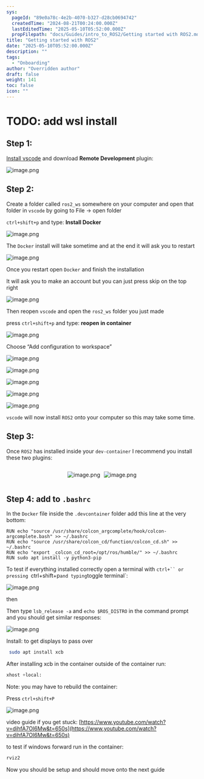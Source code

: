 ```yaml
---
sys:
  pageId: "89e0a78c-4e2b-4070-b327-d28cb0694742"
  createdTime: "2024-08-21T00:24:00.000Z"
  lastEditedTime: "2025-05-10T05:52:00.000Z"
  propFilepath: "docs/Guides/intro_to_ROS2/Getting started with ROS2.md"
title: "Getting started with ROS2"
date: "2025-05-10T05:52:00.000Z"
description: ""
tags:
  - "Onboarding"
author: "Overridden author"
draft: false
weight: 141
toc: false
icon: ""
---
```


# TODO: add wsl install

## Step 1:

[Install vscode](https://code.visualstudio.com/download) and download **Remote Development** plugin:

![image.png](https://prod-files-secure.s3.us-west-2.amazonaws.com/d518164a-d88e-44d1-a4ee-3adb3bd8bce0/efb52993-1881-4a40-b95e-6f020334f022/image.png?X-Amz-Algorithm=AWS4-HMAC-SHA256&X-Amz-Content-Sha256=UNSIGNED-PAYLOAD&X-Amz-Credential=ASIAZI2LB4665D3IBTTZ%2F20250530%2Fus-west-2%2Fs3%2Faws4_request&X-Amz-Date=20250530T033620Z&X-Amz-Expires=3600&X-Amz-Security-Token=IQoJb3JpZ2luX2VjENP%2F%2F%2F%2F%2F%2F%2F%2F%2F%2FwEaCXVzLXdlc3QtMiJHMEUCIQD8Rw8vB%2Bugcrv4vkeSYokEYlqLaiPNEiQrJ76ryLmFYgIgHSPt6ieIVyeYGa7cnp%2FtjCyaE6Htm%2Fit7XQnEI3eFDkqiAQInP%2F%2F%2F%2F%2F%2F%2F%2F%2F%2FARAAGgw2Mzc0MjMxODM4MDUiDMNlD7l53AC%2Fiyfb9ircA9Q9LFywDLKxQvXvQXUh%2F8IeXeNrzwfoHbz8lqG9hTQPxNifb9bJ6RUc%2FqaYfEBUCwbG%2BPgMgjT5kfD76SZ7MsejQgHaGIu38Css84yscDcrg4g4vZsJbCoynPiW0T7ndlLAkb0oK8%2BI9QjnCeqNP5Sdl03hFzRI1%2BZM21r%2Bo9vm6bhXg4AcnCxEx%2FAGoFuNkiAtgpENL5lN1VIqzDkD2dncZFhfaRT%2BjRhAt3CLeswg7p%2F2QVAHbo6vsv87ceqkQOqs0ZRjvdssJvc0d30NOXHMglIIqjinyLMhBP48rOnO0UdxR3TdLgvM%2F5MBKMlf5Bd1ffvT%2B8n%2BcCxbr%2BafTimHl9ngZtReSuWwfeCqJG4cKZ95uCgRFURmbI3jBqibnXiatmIQmMwSyp6jTAlMHWWV898E6KUC4XTZt%2BHM8iWGbRYyspJi07HEQZLKITREjiuLib%2FDAymFOo9A0CuBv2F0vozg5MSK6BgSRPKrZqTHxunHfAY3A0fO4iYg2Z58GJRU704o3E5Q7kQm6OjPlpgH%2BNM2ab%2FKUt9CiuKE0fFmWr%2FORpHMmmJTAlW0BD50lYmfDvH%2BpRB3VtiQZSSnECQCCGlP6SxvSlE%2BGAQKjdSp0FqwONU5zDxt4woNMPav5MEGOqUBO8K7rl6gq6qdXsWwzuQ5BxP5FwpPs%2BB9Hp8Az7EF%2ByEs0SaSxke5DrkHPg1sZtH0DARuZJpeL8evFNDgvU0MGrP9U%2BGOclb2U2p7oi5u6juZzgZbpOLmDjGudDFQcQ%2BqB4ySvbcaZwL8S97st3ab22Ul5DbDzjfi8V5SHyC%2FXHdXQfaKlUQmHLBLbYqCBD39MzCg%2Fmrfrf8Ih%2FpFaIIkWxVv1ZXb&X-Amz-Signature=2f2d34efd93c52ffc05c916b19880d1e507ce3033ff70868d9f14e3f4ef0d666&X-Amz-SignedHeaders=host&x-id=GetObject)

## Step 2:

Create a folder called `ros2_ws` somewhere on your computer and open that folder in `vscode` by going to File → open folder 

`ctrl+shift+p` and type: **Install Docker**

![image.png](https://prod-files-secure.s3.us-west-2.amazonaws.com/d518164a-d88e-44d1-a4ee-3adb3bd8bce0/2269dc0e-1cd5-47ff-bceb-c04ad9b2eab0/image.png?X-Amz-Algorithm=AWS4-HMAC-SHA256&X-Amz-Content-Sha256=UNSIGNED-PAYLOAD&X-Amz-Credential=ASIAZI2LB4665D3IBTTZ%2F20250530%2Fus-west-2%2Fs3%2Faws4_request&X-Amz-Date=20250530T033620Z&X-Amz-Expires=3600&X-Amz-Security-Token=IQoJb3JpZ2luX2VjENP%2F%2F%2F%2F%2F%2F%2F%2F%2F%2FwEaCXVzLXdlc3QtMiJHMEUCIQD8Rw8vB%2Bugcrv4vkeSYokEYlqLaiPNEiQrJ76ryLmFYgIgHSPt6ieIVyeYGa7cnp%2FtjCyaE6Htm%2Fit7XQnEI3eFDkqiAQInP%2F%2F%2F%2F%2F%2F%2F%2F%2F%2FARAAGgw2Mzc0MjMxODM4MDUiDMNlD7l53AC%2Fiyfb9ircA9Q9LFywDLKxQvXvQXUh%2F8IeXeNrzwfoHbz8lqG9hTQPxNifb9bJ6RUc%2FqaYfEBUCwbG%2BPgMgjT5kfD76SZ7MsejQgHaGIu38Css84yscDcrg4g4vZsJbCoynPiW0T7ndlLAkb0oK8%2BI9QjnCeqNP5Sdl03hFzRI1%2BZM21r%2Bo9vm6bhXg4AcnCxEx%2FAGoFuNkiAtgpENL5lN1VIqzDkD2dncZFhfaRT%2BjRhAt3CLeswg7p%2F2QVAHbo6vsv87ceqkQOqs0ZRjvdssJvc0d30NOXHMglIIqjinyLMhBP48rOnO0UdxR3TdLgvM%2F5MBKMlf5Bd1ffvT%2B8n%2BcCxbr%2BafTimHl9ngZtReSuWwfeCqJG4cKZ95uCgRFURmbI3jBqibnXiatmIQmMwSyp6jTAlMHWWV898E6KUC4XTZt%2BHM8iWGbRYyspJi07HEQZLKITREjiuLib%2FDAymFOo9A0CuBv2F0vozg5MSK6BgSRPKrZqTHxunHfAY3A0fO4iYg2Z58GJRU704o3E5Q7kQm6OjPlpgH%2BNM2ab%2FKUt9CiuKE0fFmWr%2FORpHMmmJTAlW0BD50lYmfDvH%2BpRB3VtiQZSSnECQCCGlP6SxvSlE%2BGAQKjdSp0FqwONU5zDxt4woNMPav5MEGOqUBO8K7rl6gq6qdXsWwzuQ5BxP5FwpPs%2BB9Hp8Az7EF%2ByEs0SaSxke5DrkHPg1sZtH0DARuZJpeL8evFNDgvU0MGrP9U%2BGOclb2U2p7oi5u6juZzgZbpOLmDjGudDFQcQ%2BqB4ySvbcaZwL8S97st3ab22Ul5DbDzjfi8V5SHyC%2FXHdXQfaKlUQmHLBLbYqCBD39MzCg%2Fmrfrf8Ih%2FpFaIIkWxVv1ZXb&X-Amz-Signature=3b363195e66fbcfe33be710b1492783e191cc7e04a2ab1642cc434ecdaef7be2&X-Amz-SignedHeaders=host&x-id=GetObject)

The `Docker` install will take sometime and at the end it will ask you to restart

![image.png](https://prod-files-secure.s3.us-west-2.amazonaws.com/d518164a-d88e-44d1-a4ee-3adb3bd8bce0/ed233f78-be33-4b1f-b89c-9c346c0e961e/image.png?X-Amz-Algorithm=AWS4-HMAC-SHA256&X-Amz-Content-Sha256=UNSIGNED-PAYLOAD&X-Amz-Credential=ASIAZI2LB4665D3IBTTZ%2F20250530%2Fus-west-2%2Fs3%2Faws4_request&X-Amz-Date=20250530T033620Z&X-Amz-Expires=3600&X-Amz-Security-Token=IQoJb3JpZ2luX2VjENP%2F%2F%2F%2F%2F%2F%2F%2F%2F%2FwEaCXVzLXdlc3QtMiJHMEUCIQD8Rw8vB%2Bugcrv4vkeSYokEYlqLaiPNEiQrJ76ryLmFYgIgHSPt6ieIVyeYGa7cnp%2FtjCyaE6Htm%2Fit7XQnEI3eFDkqiAQInP%2F%2F%2F%2F%2F%2F%2F%2F%2F%2FARAAGgw2Mzc0MjMxODM4MDUiDMNlD7l53AC%2Fiyfb9ircA9Q9LFywDLKxQvXvQXUh%2F8IeXeNrzwfoHbz8lqG9hTQPxNifb9bJ6RUc%2FqaYfEBUCwbG%2BPgMgjT5kfD76SZ7MsejQgHaGIu38Css84yscDcrg4g4vZsJbCoynPiW0T7ndlLAkb0oK8%2BI9QjnCeqNP5Sdl03hFzRI1%2BZM21r%2Bo9vm6bhXg4AcnCxEx%2FAGoFuNkiAtgpENL5lN1VIqzDkD2dncZFhfaRT%2BjRhAt3CLeswg7p%2F2QVAHbo6vsv87ceqkQOqs0ZRjvdssJvc0d30NOXHMglIIqjinyLMhBP48rOnO0UdxR3TdLgvM%2F5MBKMlf5Bd1ffvT%2B8n%2BcCxbr%2BafTimHl9ngZtReSuWwfeCqJG4cKZ95uCgRFURmbI3jBqibnXiatmIQmMwSyp6jTAlMHWWV898E6KUC4XTZt%2BHM8iWGbRYyspJi07HEQZLKITREjiuLib%2FDAymFOo9A0CuBv2F0vozg5MSK6BgSRPKrZqTHxunHfAY3A0fO4iYg2Z58GJRU704o3E5Q7kQm6OjPlpgH%2BNM2ab%2FKUt9CiuKE0fFmWr%2FORpHMmmJTAlW0BD50lYmfDvH%2BpRB3VtiQZSSnECQCCGlP6SxvSlE%2BGAQKjdSp0FqwONU5zDxt4woNMPav5MEGOqUBO8K7rl6gq6qdXsWwzuQ5BxP5FwpPs%2BB9Hp8Az7EF%2ByEs0SaSxke5DrkHPg1sZtH0DARuZJpeL8evFNDgvU0MGrP9U%2BGOclb2U2p7oi5u6juZzgZbpOLmDjGudDFQcQ%2BqB4ySvbcaZwL8S97st3ab22Ul5DbDzjfi8V5SHyC%2FXHdXQfaKlUQmHLBLbYqCBD39MzCg%2Fmrfrf8Ih%2FpFaIIkWxVv1ZXb&X-Amz-Signature=abaf2afa24ae2aaf35895ffe19e2c72af09131f5dad7429e7b675924d212f79e&X-Amz-SignedHeaders=host&x-id=GetObject)

Once you restart open `Docker` and finish the installation

It will ask you to make an account but you can just press skip on the top right

![image.png](https://prod-files-secure.s3.us-west-2.amazonaws.com/d518164a-d88e-44d1-a4ee-3adb3bd8bce0/21010ad9-1659-4fd9-9f59-9932a09b2a3d/image.png?X-Amz-Algorithm=AWS4-HMAC-SHA256&X-Amz-Content-Sha256=UNSIGNED-PAYLOAD&X-Amz-Credential=ASIAZI2LB4665D3IBTTZ%2F20250530%2Fus-west-2%2Fs3%2Faws4_request&X-Amz-Date=20250530T033620Z&X-Amz-Expires=3600&X-Amz-Security-Token=IQoJb3JpZ2luX2VjENP%2F%2F%2F%2F%2F%2F%2F%2F%2F%2FwEaCXVzLXdlc3QtMiJHMEUCIQD8Rw8vB%2Bugcrv4vkeSYokEYlqLaiPNEiQrJ76ryLmFYgIgHSPt6ieIVyeYGa7cnp%2FtjCyaE6Htm%2Fit7XQnEI3eFDkqiAQInP%2F%2F%2F%2F%2F%2F%2F%2F%2F%2FARAAGgw2Mzc0MjMxODM4MDUiDMNlD7l53AC%2Fiyfb9ircA9Q9LFywDLKxQvXvQXUh%2F8IeXeNrzwfoHbz8lqG9hTQPxNifb9bJ6RUc%2FqaYfEBUCwbG%2BPgMgjT5kfD76SZ7MsejQgHaGIu38Css84yscDcrg4g4vZsJbCoynPiW0T7ndlLAkb0oK8%2BI9QjnCeqNP5Sdl03hFzRI1%2BZM21r%2Bo9vm6bhXg4AcnCxEx%2FAGoFuNkiAtgpENL5lN1VIqzDkD2dncZFhfaRT%2BjRhAt3CLeswg7p%2F2QVAHbo6vsv87ceqkQOqs0ZRjvdssJvc0d30NOXHMglIIqjinyLMhBP48rOnO0UdxR3TdLgvM%2F5MBKMlf5Bd1ffvT%2B8n%2BcCxbr%2BafTimHl9ngZtReSuWwfeCqJG4cKZ95uCgRFURmbI3jBqibnXiatmIQmMwSyp6jTAlMHWWV898E6KUC4XTZt%2BHM8iWGbRYyspJi07HEQZLKITREjiuLib%2FDAymFOo9A0CuBv2F0vozg5MSK6BgSRPKrZqTHxunHfAY3A0fO4iYg2Z58GJRU704o3E5Q7kQm6OjPlpgH%2BNM2ab%2FKUt9CiuKE0fFmWr%2FORpHMmmJTAlW0BD50lYmfDvH%2BpRB3VtiQZSSnECQCCGlP6SxvSlE%2BGAQKjdSp0FqwONU5zDxt4woNMPav5MEGOqUBO8K7rl6gq6qdXsWwzuQ5BxP5FwpPs%2BB9Hp8Az7EF%2ByEs0SaSxke5DrkHPg1sZtH0DARuZJpeL8evFNDgvU0MGrP9U%2BGOclb2U2p7oi5u6juZzgZbpOLmDjGudDFQcQ%2BqB4ySvbcaZwL8S97st3ab22Ul5DbDzjfi8V5SHyC%2FXHdXQfaKlUQmHLBLbYqCBD39MzCg%2Fmrfrf8Ih%2FpFaIIkWxVv1ZXb&X-Amz-Signature=7fa228585ae6adadae69c63becfd33069b3e7b816fa74d4cf6163ffa6ad205a8&X-Amz-SignedHeaders=host&x-id=GetObject)

Then reopen `vscode` and open the `ros2_ws` folder you just made

press `ctrl+shift+p` and type: **reopen in container**

![image.png](https://prod-files-secure.s3.us-west-2.amazonaws.com/d518164a-d88e-44d1-a4ee-3adb3bd8bce0/4e93b8c2-41ad-488c-8095-c74205196118/image.png?X-Amz-Algorithm=AWS4-HMAC-SHA256&X-Amz-Content-Sha256=UNSIGNED-PAYLOAD&X-Amz-Credential=ASIAZI2LB4665D3IBTTZ%2F20250530%2Fus-west-2%2Fs3%2Faws4_request&X-Amz-Date=20250530T033620Z&X-Amz-Expires=3600&X-Amz-Security-Token=IQoJb3JpZ2luX2VjENP%2F%2F%2F%2F%2F%2F%2F%2F%2F%2FwEaCXVzLXdlc3QtMiJHMEUCIQD8Rw8vB%2Bugcrv4vkeSYokEYlqLaiPNEiQrJ76ryLmFYgIgHSPt6ieIVyeYGa7cnp%2FtjCyaE6Htm%2Fit7XQnEI3eFDkqiAQInP%2F%2F%2F%2F%2F%2F%2F%2F%2F%2FARAAGgw2Mzc0MjMxODM4MDUiDMNlD7l53AC%2Fiyfb9ircA9Q9LFywDLKxQvXvQXUh%2F8IeXeNrzwfoHbz8lqG9hTQPxNifb9bJ6RUc%2FqaYfEBUCwbG%2BPgMgjT5kfD76SZ7MsejQgHaGIu38Css84yscDcrg4g4vZsJbCoynPiW0T7ndlLAkb0oK8%2BI9QjnCeqNP5Sdl03hFzRI1%2BZM21r%2Bo9vm6bhXg4AcnCxEx%2FAGoFuNkiAtgpENL5lN1VIqzDkD2dncZFhfaRT%2BjRhAt3CLeswg7p%2F2QVAHbo6vsv87ceqkQOqs0ZRjvdssJvc0d30NOXHMglIIqjinyLMhBP48rOnO0UdxR3TdLgvM%2F5MBKMlf5Bd1ffvT%2B8n%2BcCxbr%2BafTimHl9ngZtReSuWwfeCqJG4cKZ95uCgRFURmbI3jBqibnXiatmIQmMwSyp6jTAlMHWWV898E6KUC4XTZt%2BHM8iWGbRYyspJi07HEQZLKITREjiuLib%2FDAymFOo9A0CuBv2F0vozg5MSK6BgSRPKrZqTHxunHfAY3A0fO4iYg2Z58GJRU704o3E5Q7kQm6OjPlpgH%2BNM2ab%2FKUt9CiuKE0fFmWr%2FORpHMmmJTAlW0BD50lYmfDvH%2BpRB3VtiQZSSnECQCCGlP6SxvSlE%2BGAQKjdSp0FqwONU5zDxt4woNMPav5MEGOqUBO8K7rl6gq6qdXsWwzuQ5BxP5FwpPs%2BB9Hp8Az7EF%2ByEs0SaSxke5DrkHPg1sZtH0DARuZJpeL8evFNDgvU0MGrP9U%2BGOclb2U2p7oi5u6juZzgZbpOLmDjGudDFQcQ%2BqB4ySvbcaZwL8S97st3ab22Ul5DbDzjfi8V5SHyC%2FXHdXQfaKlUQmHLBLbYqCBD39MzCg%2Fmrfrf8Ih%2FpFaIIkWxVv1ZXb&X-Amz-Signature=2dcedc4d17f8406189fe81005d2787a17d787bb65772640ad7ca3a8db41edfa1&X-Amz-SignedHeaders=host&x-id=GetObject)

Choose “Add configuration to workspace”

![image.png](https://prod-files-secure.s3.us-west-2.amazonaws.com/d518164a-d88e-44d1-a4ee-3adb3bd8bce0/9560b282-5060-4989-ba37-97e7b2c22476/image.png?X-Amz-Algorithm=AWS4-HMAC-SHA256&X-Amz-Content-Sha256=UNSIGNED-PAYLOAD&X-Amz-Credential=ASIAZI2LB4665D3IBTTZ%2F20250530%2Fus-west-2%2Fs3%2Faws4_request&X-Amz-Date=20250530T033620Z&X-Amz-Expires=3600&X-Amz-Security-Token=IQoJb3JpZ2luX2VjENP%2F%2F%2F%2F%2F%2F%2F%2F%2F%2FwEaCXVzLXdlc3QtMiJHMEUCIQD8Rw8vB%2Bugcrv4vkeSYokEYlqLaiPNEiQrJ76ryLmFYgIgHSPt6ieIVyeYGa7cnp%2FtjCyaE6Htm%2Fit7XQnEI3eFDkqiAQInP%2F%2F%2F%2F%2F%2F%2F%2F%2F%2FARAAGgw2Mzc0MjMxODM4MDUiDMNlD7l53AC%2Fiyfb9ircA9Q9LFywDLKxQvXvQXUh%2F8IeXeNrzwfoHbz8lqG9hTQPxNifb9bJ6RUc%2FqaYfEBUCwbG%2BPgMgjT5kfD76SZ7MsejQgHaGIu38Css84yscDcrg4g4vZsJbCoynPiW0T7ndlLAkb0oK8%2BI9QjnCeqNP5Sdl03hFzRI1%2BZM21r%2Bo9vm6bhXg4AcnCxEx%2FAGoFuNkiAtgpENL5lN1VIqzDkD2dncZFhfaRT%2BjRhAt3CLeswg7p%2F2QVAHbo6vsv87ceqkQOqs0ZRjvdssJvc0d30NOXHMglIIqjinyLMhBP48rOnO0UdxR3TdLgvM%2F5MBKMlf5Bd1ffvT%2B8n%2BcCxbr%2BafTimHl9ngZtReSuWwfeCqJG4cKZ95uCgRFURmbI3jBqibnXiatmIQmMwSyp6jTAlMHWWV898E6KUC4XTZt%2BHM8iWGbRYyspJi07HEQZLKITREjiuLib%2FDAymFOo9A0CuBv2F0vozg5MSK6BgSRPKrZqTHxunHfAY3A0fO4iYg2Z58GJRU704o3E5Q7kQm6OjPlpgH%2BNM2ab%2FKUt9CiuKE0fFmWr%2FORpHMmmJTAlW0BD50lYmfDvH%2BpRB3VtiQZSSnECQCCGlP6SxvSlE%2BGAQKjdSp0FqwONU5zDxt4woNMPav5MEGOqUBO8K7rl6gq6qdXsWwzuQ5BxP5FwpPs%2BB9Hp8Az7EF%2ByEs0SaSxke5DrkHPg1sZtH0DARuZJpeL8evFNDgvU0MGrP9U%2BGOclb2U2p7oi5u6juZzgZbpOLmDjGudDFQcQ%2BqB4ySvbcaZwL8S97st3ab22Ul5DbDzjfi8V5SHyC%2FXHdXQfaKlUQmHLBLbYqCBD39MzCg%2Fmrfrf8Ih%2FpFaIIkWxVv1ZXb&X-Amz-Signature=b2fd23d6a29d27df0991b981e877da5885ba349255fc43e41bab7103f4e55cf7&X-Amz-SignedHeaders=host&x-id=GetObject)

![image.png](https://prod-files-secure.s3.us-west-2.amazonaws.com/d518164a-d88e-44d1-a4ee-3adb3bd8bce0/2ee63f81-886b-48e8-a553-dc6e5eac99e4/image.png?X-Amz-Algorithm=AWS4-HMAC-SHA256&X-Amz-Content-Sha256=UNSIGNED-PAYLOAD&X-Amz-Credential=ASIAZI2LB4665D3IBTTZ%2F20250530%2Fus-west-2%2Fs3%2Faws4_request&X-Amz-Date=20250530T033620Z&X-Amz-Expires=3600&X-Amz-Security-Token=IQoJb3JpZ2luX2VjENP%2F%2F%2F%2F%2F%2F%2F%2F%2F%2FwEaCXVzLXdlc3QtMiJHMEUCIQD8Rw8vB%2Bugcrv4vkeSYokEYlqLaiPNEiQrJ76ryLmFYgIgHSPt6ieIVyeYGa7cnp%2FtjCyaE6Htm%2Fit7XQnEI3eFDkqiAQInP%2F%2F%2F%2F%2F%2F%2F%2F%2F%2FARAAGgw2Mzc0MjMxODM4MDUiDMNlD7l53AC%2Fiyfb9ircA9Q9LFywDLKxQvXvQXUh%2F8IeXeNrzwfoHbz8lqG9hTQPxNifb9bJ6RUc%2FqaYfEBUCwbG%2BPgMgjT5kfD76SZ7MsejQgHaGIu38Css84yscDcrg4g4vZsJbCoynPiW0T7ndlLAkb0oK8%2BI9QjnCeqNP5Sdl03hFzRI1%2BZM21r%2Bo9vm6bhXg4AcnCxEx%2FAGoFuNkiAtgpENL5lN1VIqzDkD2dncZFhfaRT%2BjRhAt3CLeswg7p%2F2QVAHbo6vsv87ceqkQOqs0ZRjvdssJvc0d30NOXHMglIIqjinyLMhBP48rOnO0UdxR3TdLgvM%2F5MBKMlf5Bd1ffvT%2B8n%2BcCxbr%2BafTimHl9ngZtReSuWwfeCqJG4cKZ95uCgRFURmbI3jBqibnXiatmIQmMwSyp6jTAlMHWWV898E6KUC4XTZt%2BHM8iWGbRYyspJi07HEQZLKITREjiuLib%2FDAymFOo9A0CuBv2F0vozg5MSK6BgSRPKrZqTHxunHfAY3A0fO4iYg2Z58GJRU704o3E5Q7kQm6OjPlpgH%2BNM2ab%2FKUt9CiuKE0fFmWr%2FORpHMmmJTAlW0BD50lYmfDvH%2BpRB3VtiQZSSnECQCCGlP6SxvSlE%2BGAQKjdSp0FqwONU5zDxt4woNMPav5MEGOqUBO8K7rl6gq6qdXsWwzuQ5BxP5FwpPs%2BB9Hp8Az7EF%2ByEs0SaSxke5DrkHPg1sZtH0DARuZJpeL8evFNDgvU0MGrP9U%2BGOclb2U2p7oi5u6juZzgZbpOLmDjGudDFQcQ%2BqB4ySvbcaZwL8S97st3ab22Ul5DbDzjfi8V5SHyC%2FXHdXQfaKlUQmHLBLbYqCBD39MzCg%2Fmrfrf8Ih%2FpFaIIkWxVv1ZXb&X-Amz-Signature=5e4f419085cbcab464bd47a66a6c10cc803bbfe04f3fee823d4f0865d724db3f&X-Amz-SignedHeaders=host&x-id=GetObject)

![image.png](https://prod-files-secure.s3.us-west-2.amazonaws.com/d518164a-d88e-44d1-a4ee-3adb3bd8bce0/ae1580b2-b048-407e-aed9-b584224a7a04/image.png?X-Amz-Algorithm=AWS4-HMAC-SHA256&X-Amz-Content-Sha256=UNSIGNED-PAYLOAD&X-Amz-Credential=ASIAZI2LB4665D3IBTTZ%2F20250530%2Fus-west-2%2Fs3%2Faws4_request&X-Amz-Date=20250530T033620Z&X-Amz-Expires=3600&X-Amz-Security-Token=IQoJb3JpZ2luX2VjENP%2F%2F%2F%2F%2F%2F%2F%2F%2F%2FwEaCXVzLXdlc3QtMiJHMEUCIQD8Rw8vB%2Bugcrv4vkeSYokEYlqLaiPNEiQrJ76ryLmFYgIgHSPt6ieIVyeYGa7cnp%2FtjCyaE6Htm%2Fit7XQnEI3eFDkqiAQInP%2F%2F%2F%2F%2F%2F%2F%2F%2F%2FARAAGgw2Mzc0MjMxODM4MDUiDMNlD7l53AC%2Fiyfb9ircA9Q9LFywDLKxQvXvQXUh%2F8IeXeNrzwfoHbz8lqG9hTQPxNifb9bJ6RUc%2FqaYfEBUCwbG%2BPgMgjT5kfD76SZ7MsejQgHaGIu38Css84yscDcrg4g4vZsJbCoynPiW0T7ndlLAkb0oK8%2BI9QjnCeqNP5Sdl03hFzRI1%2BZM21r%2Bo9vm6bhXg4AcnCxEx%2FAGoFuNkiAtgpENL5lN1VIqzDkD2dncZFhfaRT%2BjRhAt3CLeswg7p%2F2QVAHbo6vsv87ceqkQOqs0ZRjvdssJvc0d30NOXHMglIIqjinyLMhBP48rOnO0UdxR3TdLgvM%2F5MBKMlf5Bd1ffvT%2B8n%2BcCxbr%2BafTimHl9ngZtReSuWwfeCqJG4cKZ95uCgRFURmbI3jBqibnXiatmIQmMwSyp6jTAlMHWWV898E6KUC4XTZt%2BHM8iWGbRYyspJi07HEQZLKITREjiuLib%2FDAymFOo9A0CuBv2F0vozg5MSK6BgSRPKrZqTHxunHfAY3A0fO4iYg2Z58GJRU704o3E5Q7kQm6OjPlpgH%2BNM2ab%2FKUt9CiuKE0fFmWr%2FORpHMmmJTAlW0BD50lYmfDvH%2BpRB3VtiQZSSnECQCCGlP6SxvSlE%2BGAQKjdSp0FqwONU5zDxt4woNMPav5MEGOqUBO8K7rl6gq6qdXsWwzuQ5BxP5FwpPs%2BB9Hp8Az7EF%2ByEs0SaSxke5DrkHPg1sZtH0DARuZJpeL8evFNDgvU0MGrP9U%2BGOclb2U2p7oi5u6juZzgZbpOLmDjGudDFQcQ%2BqB4ySvbcaZwL8S97st3ab22Ul5DbDzjfi8V5SHyC%2FXHdXQfaKlUQmHLBLbYqCBD39MzCg%2Fmrfrf8Ih%2FpFaIIkWxVv1ZXb&X-Amz-Signature=77dafd94b0aab1249ffbee047a992ff58405d2e7c75a88143eeb24ddf134fd82&X-Amz-SignedHeaders=host&x-id=GetObject)

![image.png](https://prod-files-secure.s3.us-west-2.amazonaws.com/d518164a-d88e-44d1-a4ee-3adb3bd8bce0/53255b28-f75e-430f-b9e3-c0ac8577e42b/image.png?X-Amz-Algorithm=AWS4-HMAC-SHA256&X-Amz-Content-Sha256=UNSIGNED-PAYLOAD&X-Amz-Credential=ASIAZI2LB4665D3IBTTZ%2F20250530%2Fus-west-2%2Fs3%2Faws4_request&X-Amz-Date=20250530T033620Z&X-Amz-Expires=3600&X-Amz-Security-Token=IQoJb3JpZ2luX2VjENP%2F%2F%2F%2F%2F%2F%2F%2F%2F%2FwEaCXVzLXdlc3QtMiJHMEUCIQD8Rw8vB%2Bugcrv4vkeSYokEYlqLaiPNEiQrJ76ryLmFYgIgHSPt6ieIVyeYGa7cnp%2FtjCyaE6Htm%2Fit7XQnEI3eFDkqiAQInP%2F%2F%2F%2F%2F%2F%2F%2F%2F%2FARAAGgw2Mzc0MjMxODM4MDUiDMNlD7l53AC%2Fiyfb9ircA9Q9LFywDLKxQvXvQXUh%2F8IeXeNrzwfoHbz8lqG9hTQPxNifb9bJ6RUc%2FqaYfEBUCwbG%2BPgMgjT5kfD76SZ7MsejQgHaGIu38Css84yscDcrg4g4vZsJbCoynPiW0T7ndlLAkb0oK8%2BI9QjnCeqNP5Sdl03hFzRI1%2BZM21r%2Bo9vm6bhXg4AcnCxEx%2FAGoFuNkiAtgpENL5lN1VIqzDkD2dncZFhfaRT%2BjRhAt3CLeswg7p%2F2QVAHbo6vsv87ceqkQOqs0ZRjvdssJvc0d30NOXHMglIIqjinyLMhBP48rOnO0UdxR3TdLgvM%2F5MBKMlf5Bd1ffvT%2B8n%2BcCxbr%2BafTimHl9ngZtReSuWwfeCqJG4cKZ95uCgRFURmbI3jBqibnXiatmIQmMwSyp6jTAlMHWWV898E6KUC4XTZt%2BHM8iWGbRYyspJi07HEQZLKITREjiuLib%2FDAymFOo9A0CuBv2F0vozg5MSK6BgSRPKrZqTHxunHfAY3A0fO4iYg2Z58GJRU704o3E5Q7kQm6OjPlpgH%2BNM2ab%2FKUt9CiuKE0fFmWr%2FORpHMmmJTAlW0BD50lYmfDvH%2BpRB3VtiQZSSnECQCCGlP6SxvSlE%2BGAQKjdSp0FqwONU5zDxt4woNMPav5MEGOqUBO8K7rl6gq6qdXsWwzuQ5BxP5FwpPs%2BB9Hp8Az7EF%2ByEs0SaSxke5DrkHPg1sZtH0DARuZJpeL8evFNDgvU0MGrP9U%2BGOclb2U2p7oi5u6juZzgZbpOLmDjGudDFQcQ%2BqB4ySvbcaZwL8S97st3ab22Ul5DbDzjfi8V5SHyC%2FXHdXQfaKlUQmHLBLbYqCBD39MzCg%2Fmrfrf8Ih%2FpFaIIkWxVv1ZXb&X-Amz-Signature=937fa38c3e626d240a0e3d6fdbdd455dcf9cf21c908c4938e70e85ddb5013a9a&X-Amz-SignedHeaders=host&x-id=GetObject)

![image.png](https://prod-files-secure.s3.us-west-2.amazonaws.com/d518164a-d88e-44d1-a4ee-3adb3bd8bce0/7c562767-5af9-4ffb-97d1-327bcdf4ee00/image.png?X-Amz-Algorithm=AWS4-HMAC-SHA256&X-Amz-Content-Sha256=UNSIGNED-PAYLOAD&X-Amz-Credential=ASIAZI2LB4665D3IBTTZ%2F20250530%2Fus-west-2%2Fs3%2Faws4_request&X-Amz-Date=20250530T033620Z&X-Amz-Expires=3600&X-Amz-Security-Token=IQoJb3JpZ2luX2VjENP%2F%2F%2F%2F%2F%2F%2F%2F%2F%2FwEaCXVzLXdlc3QtMiJHMEUCIQD8Rw8vB%2Bugcrv4vkeSYokEYlqLaiPNEiQrJ76ryLmFYgIgHSPt6ieIVyeYGa7cnp%2FtjCyaE6Htm%2Fit7XQnEI3eFDkqiAQInP%2F%2F%2F%2F%2F%2F%2F%2F%2F%2FARAAGgw2Mzc0MjMxODM4MDUiDMNlD7l53AC%2Fiyfb9ircA9Q9LFywDLKxQvXvQXUh%2F8IeXeNrzwfoHbz8lqG9hTQPxNifb9bJ6RUc%2FqaYfEBUCwbG%2BPgMgjT5kfD76SZ7MsejQgHaGIu38Css84yscDcrg4g4vZsJbCoynPiW0T7ndlLAkb0oK8%2BI9QjnCeqNP5Sdl03hFzRI1%2BZM21r%2Bo9vm6bhXg4AcnCxEx%2FAGoFuNkiAtgpENL5lN1VIqzDkD2dncZFhfaRT%2BjRhAt3CLeswg7p%2F2QVAHbo6vsv87ceqkQOqs0ZRjvdssJvc0d30NOXHMglIIqjinyLMhBP48rOnO0UdxR3TdLgvM%2F5MBKMlf5Bd1ffvT%2B8n%2BcCxbr%2BafTimHl9ngZtReSuWwfeCqJG4cKZ95uCgRFURmbI3jBqibnXiatmIQmMwSyp6jTAlMHWWV898E6KUC4XTZt%2BHM8iWGbRYyspJi07HEQZLKITREjiuLib%2FDAymFOo9A0CuBv2F0vozg5MSK6BgSRPKrZqTHxunHfAY3A0fO4iYg2Z58GJRU704o3E5Q7kQm6OjPlpgH%2BNM2ab%2FKUt9CiuKE0fFmWr%2FORpHMmmJTAlW0BD50lYmfDvH%2BpRB3VtiQZSSnECQCCGlP6SxvSlE%2BGAQKjdSp0FqwONU5zDxt4woNMPav5MEGOqUBO8K7rl6gq6qdXsWwzuQ5BxP5FwpPs%2BB9Hp8Az7EF%2ByEs0SaSxke5DrkHPg1sZtH0DARuZJpeL8evFNDgvU0MGrP9U%2BGOclb2U2p7oi5u6juZzgZbpOLmDjGudDFQcQ%2BqB4ySvbcaZwL8S97st3ab22Ul5DbDzjfi8V5SHyC%2FXHdXQfaKlUQmHLBLbYqCBD39MzCg%2Fmrfrf8Ih%2FpFaIIkWxVv1ZXb&X-Amz-Signature=8dcc621fb6e8484520a3474074c9c15080074c1bc6c6a3b6b69338c35a6f88fa&X-Amz-SignedHeaders=host&x-id=GetObject)

`vscode` will now install `ROS2` onto your computer so this may take some time.

## Step 3:

Once `ROS2` has installed inside your `dev-container` I recommend you install these two plugins:

<div style="display: flex;flex-direction: row; column-gap:10px; max-width: 630px;justify-content: center;">
<div>

![image.png](https://prod-files-secure.s3.us-west-2.amazonaws.com/d518164a-d88e-44d1-a4ee-3adb3bd8bce0/3fc3d550-5a54-4ba1-ba6b-faa01cdb7369/image.png?X-Amz-Algorithm=AWS4-HMAC-SHA256&X-Amz-Content-Sha256=UNSIGNED-PAYLOAD&X-Amz-Credential=ASIAZI2LB4662O4GEZ3C%2F20250530%2Fus-west-2%2Fs3%2Faws4_request&X-Amz-Date=20250530T033626Z&X-Amz-Expires=3600&X-Amz-Security-Token=IQoJb3JpZ2luX2VjENP%2F%2F%2F%2F%2F%2F%2F%2F%2F%2FwEaCXVzLXdlc3QtMiJHMEUCIAacVSCyPfNUcmuiEZlXPdlPEf3Ic8wL3vGRQ8tQ7%2FO3AiEAsqn62ACTKxjl4dxCn0xWCy%2BhRm5SNYKtx5EfCvDiiFUqiAQInP%2F%2F%2F%2F%2F%2F%2F%2F%2F%2FARAAGgw2Mzc0MjMxODM4MDUiDJMiYtdJXQ2cp5UPBCrcA2BMqCLGwnkUPE0sBJDxKnjtTvqlcu0qHvn1Yj5LKDJoS6cSmo1A4gtK2ERwBILqT3H%2FLK%2Bgmd0m%2FP1%2BXfzTfCFTrrcnIGjqO30To1bafDyqHEUYq5nClTMm6qycI5jkF22rWFuddX%2B2BH6jr7UcgFIeNATAEYt9hZ3qYj8PLhrQSeh2iP01YC9c%2FYEwNH56gCi89Ii0%2BwjCgNaCGKzA05C9N2BU%2FzRAhGFVb1SEuSKZom2CYuIeZMX7byvnWO5ebBj2P0GiQMNiCVLJ8Gaw%2BP35rlouBmZRcNeuTeIurlq1nMsD8vwjf%2BM8VdP59EvEHDKK%2FHfPSDsXyxAeY9on%2BcaXFZt5gyaOSWL4uyxG9zxKa9adgniEPamQ3c8ypAldVhcQEt4fwocMmAzQUbgHxgo4M%2BmgRyyofhJIBOFcLoyZh7PkQlR30V2%2BBYzuVBpHdbO7nqwJngk7Lg7UKHSrsRg2cZukx9mJW5iLRWjEzhx3SYXLxkv3Xok8qlskmLY6r5%2FCxfpKUf5C6y42tdQaNyaP8edvp7k%2FDc6OdX8os1VZb3LkDKYAqN%2BgJBPSkDie0Dt%2FhozHkJe3Qb%2Fk%2FEWL2iSnSf6M9l2YBWCLhv7MwPUbgTkTLxfCoq3ZynNHMPev5MEGOqUBbwhlbOUWkDqIfW775asgmowuFfWnSmEryHZZU%2Buz9uB4ZLGsh%2BbWfTWf5SGNP61nOkxarHsIITA682JjUiVbIfoiTH%2Bs%2FqBWEtVM%2BXlT0oGic7dUGHwYM4HdmeewEyFiHZwrlCt3zkzC4x5iHHP%2FSybageg8fU3s2fHMfDG7nDAykMNqksVYjawQpnrw%2BsN55pGiR0NLOvvgy0YTlPWEKKaaPMOp&X-Amz-Signature=8924a5412de7d2b2af98b8a36a53e698f9a46fa03f5fb3cdd9e4e023eb085a7e&X-Amz-SignedHeaders=host&x-id=GetObject)

</div>
<div>

![image.png](https://prod-files-secure.s3.us-west-2.amazonaws.com/d518164a-d88e-44d1-a4ee-3adb3bd8bce0/d994cc66-13c2-4093-a5a3-f84cf4601a82/image.png?X-Amz-Algorithm=AWS4-HMAC-SHA256&X-Amz-Content-Sha256=UNSIGNED-PAYLOAD&X-Amz-Credential=ASIAZI2LB46657MT7I4R%2F20250530%2Fus-west-2%2Fs3%2Faws4_request&X-Amz-Date=20250530T033627Z&X-Amz-Expires=3600&X-Amz-Security-Token=IQoJb3JpZ2luX2VjENP%2F%2F%2F%2F%2F%2F%2F%2F%2F%2FwEaCXVzLXdlc3QtMiJGMEQCIAXZ4l4WFZYp%2FVg0THAAwtfPxgxeTj9cTcySN4P71nJAAiA85uOPOLHKd4JGpo9b2a0m50W1ToWD9AumDW%2ByhxBT%2ByqIBAic%2F%2F%2F%2F%2F%2F%2F%2F%2F%2F8BEAAaDDYzNzQyMzE4MzgwNSIMqXg1oR5Rp61p3zcfKtwDNEQlE9LEsU%2B2altqswu53NZXpphab6gyUyIDRTeLjIf8mAvT7IpDoC5tU1%2FDSB%2F3oNIilVvLrPcTI28wbk4dwRhR2tz7f84LFTN71UenjsZDbZHgT%2BF0RQtGV5clTsbXvVo2tbFRaAXto4ZmQNvzC6ZglIlLEpyDZgvD%2FdauqzMYSefEHMGDpt2wKK3UN4r2tACqCH6u344IMtWLvtiK7a2Dp3TZE1%2BJgrQMHHE44JfZnt%2B2zVNmhyQbkN5Zgq%2FbHe68I%2BwYjuA098JpQpmBOlEFC9qbfNpTfTTjCL0lc8ummuB4eVxG5M2j5rs47k5gqWMFS%2Bm6CmiUJjkcu8pbkhBu6hT42kgtxE5PoFF6yR6T%2BP7j2tc7oZ%2FSCd8VvUfUGfh4sKGGTtUNk08Nm1SM1JMoO8%2BzYGx3g7cDQUTBOQEC06MfcWmr5Kq0u8%2BJp5RW1Ry7RI%2BvoRAF6cArfVV68aaMfN5R17%2FTeACb%2FgDvD43BZ87R8eCp8fwCPMEsxt82g8QdQm8Et7%2F6Uneqa6fssNh%2BhVj6CbLkmFBaw0IKd%2BE%2BDt2yJVOp0iYH1y1sno070fj3WrDOD0PtvtOzTovqskGuzq7g64YqBwYXoENsPxc7Va4Qaq8lfRcp8hsw%2BK%2FkwQY6pgHDeK5SqU5woC%2FJsUMkurSUOrxayNc2J2t%2Fp8bb3xczzY%2BB%2B2hFDtINhz%2Bp7pumXglRL9Dz5y8mzl9pRlAgfPE8pI2AK%2FfaWmaU6WtUORODmJfgPpjmXn8O0uJ7CJ5j7NYSwdxXgVmQ16TWrMHj4lTnrYEspPTGa4wL1Q%2BLXngpXZ8z1rqwNd2cpvf5aRlvC3%2FPelUtLdIMZzSUVszmKktuPk99wePY&X-Amz-Signature=748a341ebbf4768848f2e62f1450c5e40de7cd99724a84a5974c01815f388506&X-Amz-SignedHeaders=host&x-id=GetObject)

</div>
</div>

## Step 4: add to `.bashrc`

In the `Docker` file inside the `.devcontainer` folder add this line at the very bottom: 

```docker
RUN echo "source /usr/share/colcon_argcomplete/hook/colcon-argcomplete.bash" >> ~/.bashrc
RUN echo "source /usr/share/colcon_cd/function/colcon_cd.sh" >> ~/.bashrc
RUN echo "export _colcon_cd_root=/opt/ros/humble/" >> ~/.bashrc
RUN sudo apt install -y python3-pip 
```

To test if everything installed correctly open a terminal with `ctrl+`` or pressing `ctrl+shift+p` and typing `toggle terminal`:

![image.png](https://prod-files-secure.s3.us-west-2.amazonaws.com/d518164a-d88e-44d1-a4ee-3adb3bd8bce0/6a4943d8-b04e-4c02-9a58-775f3384d1a5/image.png?X-Amz-Algorithm=AWS4-HMAC-SHA256&X-Amz-Content-Sha256=UNSIGNED-PAYLOAD&X-Amz-Credential=ASIAZI2LB4665D3IBTTZ%2F20250530%2Fus-west-2%2Fs3%2Faws4_request&X-Amz-Date=20250530T033620Z&X-Amz-Expires=3600&X-Amz-Security-Token=IQoJb3JpZ2luX2VjENP%2F%2F%2F%2F%2F%2F%2F%2F%2F%2FwEaCXVzLXdlc3QtMiJHMEUCIQD8Rw8vB%2Bugcrv4vkeSYokEYlqLaiPNEiQrJ76ryLmFYgIgHSPt6ieIVyeYGa7cnp%2FtjCyaE6Htm%2Fit7XQnEI3eFDkqiAQInP%2F%2F%2F%2F%2F%2F%2F%2F%2F%2FARAAGgw2Mzc0MjMxODM4MDUiDMNlD7l53AC%2Fiyfb9ircA9Q9LFywDLKxQvXvQXUh%2F8IeXeNrzwfoHbz8lqG9hTQPxNifb9bJ6RUc%2FqaYfEBUCwbG%2BPgMgjT5kfD76SZ7MsejQgHaGIu38Css84yscDcrg4g4vZsJbCoynPiW0T7ndlLAkb0oK8%2BI9QjnCeqNP5Sdl03hFzRI1%2BZM21r%2Bo9vm6bhXg4AcnCxEx%2FAGoFuNkiAtgpENL5lN1VIqzDkD2dncZFhfaRT%2BjRhAt3CLeswg7p%2F2QVAHbo6vsv87ceqkQOqs0ZRjvdssJvc0d30NOXHMglIIqjinyLMhBP48rOnO0UdxR3TdLgvM%2F5MBKMlf5Bd1ffvT%2B8n%2BcCxbr%2BafTimHl9ngZtReSuWwfeCqJG4cKZ95uCgRFURmbI3jBqibnXiatmIQmMwSyp6jTAlMHWWV898E6KUC4XTZt%2BHM8iWGbRYyspJi07HEQZLKITREjiuLib%2FDAymFOo9A0CuBv2F0vozg5MSK6BgSRPKrZqTHxunHfAY3A0fO4iYg2Z58GJRU704o3E5Q7kQm6OjPlpgH%2BNM2ab%2FKUt9CiuKE0fFmWr%2FORpHMmmJTAlW0BD50lYmfDvH%2BpRB3VtiQZSSnECQCCGlP6SxvSlE%2BGAQKjdSp0FqwONU5zDxt4woNMPav5MEGOqUBO8K7rl6gq6qdXsWwzuQ5BxP5FwpPs%2BB9Hp8Az7EF%2ByEs0SaSxke5DrkHPg1sZtH0DARuZJpeL8evFNDgvU0MGrP9U%2BGOclb2U2p7oi5u6juZzgZbpOLmDjGudDFQcQ%2BqB4ySvbcaZwL8S97st3ab22Ul5DbDzjfi8V5SHyC%2FXHdXQfaKlUQmHLBLbYqCBD39MzCg%2Fmrfrf8Ih%2FpFaIIkWxVv1ZXb&X-Amz-Signature=6faf3acd00c52e2aff041e4d52f647303bdef790552602be67469e89d1972ccd&X-Amz-SignedHeaders=host&x-id=GetObject)

then 

Then type `lsb_release -a` and `echo $ROS_DISTRO` in the command prompt and you should get similar responses:

![image.png](https://prod-files-secure.s3.us-west-2.amazonaws.com/d518164a-d88e-44d1-a4ee-3adb3bd8bce0/3e635dec-a805-4e85-8b9e-d000e5b71a4e/image.png?X-Amz-Algorithm=AWS4-HMAC-SHA256&X-Amz-Content-Sha256=UNSIGNED-PAYLOAD&X-Amz-Credential=ASIAZI2LB4665D3IBTTZ%2F20250530%2Fus-west-2%2Fs3%2Faws4_request&X-Amz-Date=20250530T033620Z&X-Amz-Expires=3600&X-Amz-Security-Token=IQoJb3JpZ2luX2VjENP%2F%2F%2F%2F%2F%2F%2F%2F%2F%2FwEaCXVzLXdlc3QtMiJHMEUCIQD8Rw8vB%2Bugcrv4vkeSYokEYlqLaiPNEiQrJ76ryLmFYgIgHSPt6ieIVyeYGa7cnp%2FtjCyaE6Htm%2Fit7XQnEI3eFDkqiAQInP%2F%2F%2F%2F%2F%2F%2F%2F%2F%2FARAAGgw2Mzc0MjMxODM4MDUiDMNlD7l53AC%2Fiyfb9ircA9Q9LFywDLKxQvXvQXUh%2F8IeXeNrzwfoHbz8lqG9hTQPxNifb9bJ6RUc%2FqaYfEBUCwbG%2BPgMgjT5kfD76SZ7MsejQgHaGIu38Css84yscDcrg4g4vZsJbCoynPiW0T7ndlLAkb0oK8%2BI9QjnCeqNP5Sdl03hFzRI1%2BZM21r%2Bo9vm6bhXg4AcnCxEx%2FAGoFuNkiAtgpENL5lN1VIqzDkD2dncZFhfaRT%2BjRhAt3CLeswg7p%2F2QVAHbo6vsv87ceqkQOqs0ZRjvdssJvc0d30NOXHMglIIqjinyLMhBP48rOnO0UdxR3TdLgvM%2F5MBKMlf5Bd1ffvT%2B8n%2BcCxbr%2BafTimHl9ngZtReSuWwfeCqJG4cKZ95uCgRFURmbI3jBqibnXiatmIQmMwSyp6jTAlMHWWV898E6KUC4XTZt%2BHM8iWGbRYyspJi07HEQZLKITREjiuLib%2FDAymFOo9A0CuBv2F0vozg5MSK6BgSRPKrZqTHxunHfAY3A0fO4iYg2Z58GJRU704o3E5Q7kQm6OjPlpgH%2BNM2ab%2FKUt9CiuKE0fFmWr%2FORpHMmmJTAlW0BD50lYmfDvH%2BpRB3VtiQZSSnECQCCGlP6SxvSlE%2BGAQKjdSp0FqwONU5zDxt4woNMPav5MEGOqUBO8K7rl6gq6qdXsWwzuQ5BxP5FwpPs%2BB9Hp8Az7EF%2ByEs0SaSxke5DrkHPg1sZtH0DARuZJpeL8evFNDgvU0MGrP9U%2BGOclb2U2p7oi5u6juZzgZbpOLmDjGudDFQcQ%2BqB4ySvbcaZwL8S97st3ab22Ul5DbDzjfi8V5SHyC%2FXHdXQfaKlUQmHLBLbYqCBD39MzCg%2Fmrfrf8Ih%2FpFaIIkWxVv1ZXb&X-Amz-Signature=9ac9327f90a69e7d2a6247631c9a21e13854c3c64051765a25963a69a8f82d52&X-Amz-SignedHeaders=host&x-id=GetObject)

Install:  to get displays to pass over

```bash
 sudo apt install xcb
```

After installing xcb in the container outside of the container run:

```python
xhost +local:
```

Note: you may have to rebuild the container:

Press `ctrl+shift+P`

![image.png](https://prod-files-secure.s3.us-west-2.amazonaws.com/d518164a-d88e-44d1-a4ee-3adb3bd8bce0/6c2be660-2618-4c38-9c26-53554f7a0b7b/image.png?X-Amz-Algorithm=AWS4-HMAC-SHA256&X-Amz-Content-Sha256=UNSIGNED-PAYLOAD&X-Amz-Credential=ASIAZI2LB4665D3IBTTZ%2F20250530%2Fus-west-2%2Fs3%2Faws4_request&X-Amz-Date=20250530T033620Z&X-Amz-Expires=3600&X-Amz-Security-Token=IQoJb3JpZ2luX2VjENP%2F%2F%2F%2F%2F%2F%2F%2F%2F%2FwEaCXVzLXdlc3QtMiJHMEUCIQD8Rw8vB%2Bugcrv4vkeSYokEYlqLaiPNEiQrJ76ryLmFYgIgHSPt6ieIVyeYGa7cnp%2FtjCyaE6Htm%2Fit7XQnEI3eFDkqiAQInP%2F%2F%2F%2F%2F%2F%2F%2F%2F%2FARAAGgw2Mzc0MjMxODM4MDUiDMNlD7l53AC%2Fiyfb9ircA9Q9LFywDLKxQvXvQXUh%2F8IeXeNrzwfoHbz8lqG9hTQPxNifb9bJ6RUc%2FqaYfEBUCwbG%2BPgMgjT5kfD76SZ7MsejQgHaGIu38Css84yscDcrg4g4vZsJbCoynPiW0T7ndlLAkb0oK8%2BI9QjnCeqNP5Sdl03hFzRI1%2BZM21r%2Bo9vm6bhXg4AcnCxEx%2FAGoFuNkiAtgpENL5lN1VIqzDkD2dncZFhfaRT%2BjRhAt3CLeswg7p%2F2QVAHbo6vsv87ceqkQOqs0ZRjvdssJvc0d30NOXHMglIIqjinyLMhBP48rOnO0UdxR3TdLgvM%2F5MBKMlf5Bd1ffvT%2B8n%2BcCxbr%2BafTimHl9ngZtReSuWwfeCqJG4cKZ95uCgRFURmbI3jBqibnXiatmIQmMwSyp6jTAlMHWWV898E6KUC4XTZt%2BHM8iWGbRYyspJi07HEQZLKITREjiuLib%2FDAymFOo9A0CuBv2F0vozg5MSK6BgSRPKrZqTHxunHfAY3A0fO4iYg2Z58GJRU704o3E5Q7kQm6OjPlpgH%2BNM2ab%2FKUt9CiuKE0fFmWr%2FORpHMmmJTAlW0BD50lYmfDvH%2BpRB3VtiQZSSnECQCCGlP6SxvSlE%2BGAQKjdSp0FqwONU5zDxt4woNMPav5MEGOqUBO8K7rl6gq6qdXsWwzuQ5BxP5FwpPs%2BB9Hp8Az7EF%2ByEs0SaSxke5DrkHPg1sZtH0DARuZJpeL8evFNDgvU0MGrP9U%2BGOclb2U2p7oi5u6juZzgZbpOLmDjGudDFQcQ%2BqB4ySvbcaZwL8S97st3ab22Ul5DbDzjfi8V5SHyC%2FXHdXQfaKlUQmHLBLbYqCBD39MzCg%2Fmrfrf8Ih%2FpFaIIkWxVv1ZXb&X-Amz-Signature=49754078407234f2ddfb7bdfde95f0e705eadb74edb515c254e143bd9b3c5c9f&X-Amz-SignedHeaders=host&x-id=GetObject)

video guide if you get stuck: [https://www.youtube.com/watch?v=dihfA7Ol6Mw&t=650s](https://www.youtube.com/watch?v=dihfA7Ol6Mw&t=650s)

to test if windows forward run in the container:

```bash
rviz2
```

Now you should be setup and should move onto the next guide 
